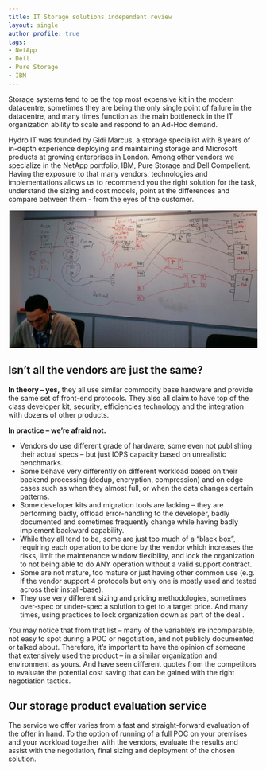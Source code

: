```yaml
---
title: IT Storage solutions independent review
layout: single
author_profile: true
tags:
- NetApp
- Dell
- Pure Storage
- IBM
---
```


Storage systems tend to be the top most expensive kit in the modern datacentre, sometimes they are being the only single point of failure in the datacentre, and many times function as the main bottleneck in the IT organization ability to scale and respond to an Ad-Hoc demand.


Hydro IT was founded by Gidi Marcus, a storage specialist with 8 years of in-depth experience deploying and maintaining storage and Microsoft products at growing enterprises in London.
Among other vendors we specialize in the NetApp portfolio, IBM, Pure Storage and Dell Compellent. Having the exposure to that many vendors, technologies and implementations allows us to recommend you the right solution for the task, understand the sizing and cost models, point at the differences and compare between them - from the eyes of the customer.


<center><img src="/assets/images/Gidi_classroom.jpeg" width="500"></center>



<h2>Isn’t all the vendors are just the same?</h2>
<b>In theory – yes,</b> they all use similar commodity base hardware and provide the same set of front-end protocols. They also all claim to have top of the class developer kit, security, efficiencies technology and the integration with dozens of other products. 


<b>In practice – we’re afraid not.</b>
<ul>
<li> Vendors do use different grade of hardware, some even not publishing their actual specs – but just IOPS capacity based on unrealistic benchmarks. </li>
<li> Some behave very differently on different workload based on their backend processing (dedup, encryption, compression) and on edge-cases such as when they almost full, or when the data changes certain patterns. </li>
<li> Some developer kits and migration tools are lacking – they are performing badly, offload error-handling to the developer, badly documented and sometimes frequently change while having badly implement backward capability. </li>
<li> While they all tend to be, some are just too much of a “black box”, requiring each operation to be done by the vendor which increases the risks, limit the maintenance window flexibility, and lock the organization to not being able to do ANY operation without a valid support contract.</li>
<li> Some are not mature, too mature or just having other common use (e.g. if the vendor support 4 protocols but only one is mostly used and tested across their install-base). </li>
<li> They use very different sizing and pricing methodologies, sometimes over-spec or under-spec a solution to get to a target price. And many times, using practices to lock organization down as part of the deal .</li> 
</ul>

You may notice that from that list – many of the variable’s ire incomparable, not easy to spot during a POC or negotiation, and not publicly documented or talked about.
Therefore, it’s important to have the opinion of someone that extensively used the product – in a similar organization and environment as yours. And have seen different quotes from the competitors to evaluate the potential cost saving that can be gained with the right negotiation tactics. 

<h2>Our storage product evaluation service</h2>
The service we offer varies from a fast and straight-forward evaluation of the offer in hand. To the option of running of a full POC on your premises and your workload together with the vendors, evaluate the results and assist with the negotiation, final sizing and deployment of the chosen solution. 
